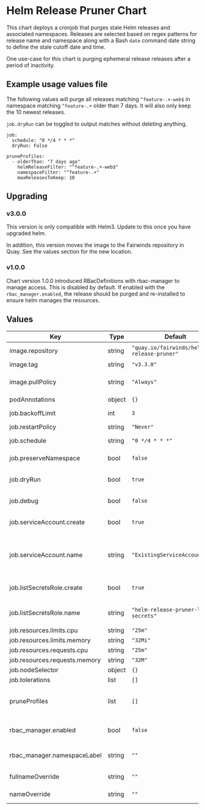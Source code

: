 # Helm Release Pruner Chart

This chart deploys a cronjob that purges stale Helm releases and associated namespaces. Releases are selected based on regex patterns for release name and namespace along with a Bash `date` command date string to define the stale cutoff date and time.

One use-case for this chart is purging ephemeral release releases after a period of inactivity.

## Example usage values file

The following values will purge all releases matching `^feature-.+-web$`
in namespace matching `^feature-.+` older than 7 days. It will also only
keep the 10 newest releases.

`job.dryRun` can be toggled to output matches without deleting anything.

```
job:
  schedule: "0 */4 * * *"
  dryRun: False

pruneProfiles:
  - olderThan: "7 days ago"
    helmReleaseFilter: "^feature-.+-web$"
    namespaceFilter: "^feature-.+"
    maxReleasesToKeep: 10
```

## Upgrading

### v3.0.0

This version is only compatible with Helm3. Update to this once you have upgraded helm.

In addition, this version moves the image to the Fairwinds repository in Quay. See the values section for the new location.

### v1.0.0

Chart version 1.0.0 introduced RBacDefinitions with rbac-manager to manage access.  This is disabled by default.  If enabled with the `rbac_manager.enabled`, the release should be purged and re-installed to ensure helm manages the resources.

## Values

| Key | Type | Default | Description |
|-----|------|---------|-------------|
| image.repository | string | `"quay.io/fairwinds/helm-release-pruner"` | Repo for image that the job runs on |
| image.tag | string | `"v3.3.0"` | The image tag to use |
| image.pullPolicy | string | `"Always"` | The image pull policy. We do not recommend changing this |
| podAnnotations | object | `{}` |  |
| job.backoffLimit | int | `3` | The backoff limit for the job |
| job.restartPolicy | string | `"Never"` |  |
| job.schedule | string | `"0 */4 * * *"` | The schedule for the cronjob to run on |
| job.preserveNamespace | bool | `false` | If true, will preserve the namespace|
| job.dryRun | bool | `true` | If true, will only log candidates for removal and not remove them |
| job.debug | bool | `false` | If true, will enable debug logging |
| job.serviceAccount.create | bool | `true` | If true, a service account will be created for the job to use |
| job.serviceAccount.name | string | `"ExistingServiceAccountName"` | The name of a pre-existing service account to use if job.serviceAccount.create is false |
| job.listSecretsRole.create | bool | `true` | If true, a cluster role will be created for the job to list helm releases |
| job.listSecretsRole.name | string | `"helm-release-pruner-list-secrets"` | Name of a cluster role granting list secrets permission |
| job.resources.limits.cpu | string | `"25m"` |  |
| job.resources.limits.memory | string | `"32Mi"` |  |
| job.resources.requests.cpu | string | `"25m"` |  |
| job.resources.requests.memory | string | `"32M"` |  |
| job.nodeSelector | object | `{}` | The job nodeSelector |
| job.tolerations | list | `[]` | The job tolerations |
| pruneProfiles | list | `[]` | Filters to use to find purge candidates. See example usage in values.yaml for details |
| rbac_manager.enabled | bool | `false` | If true, creates an RbacDefinition to manage access |
| rbac_manager.namespaceLabel | string | `""` | Label to match namespaces to grant access to |
| fullnameOverride | string | `""` | A template override for fullname |
| nameOverride | string | `""` | A template override for name |
